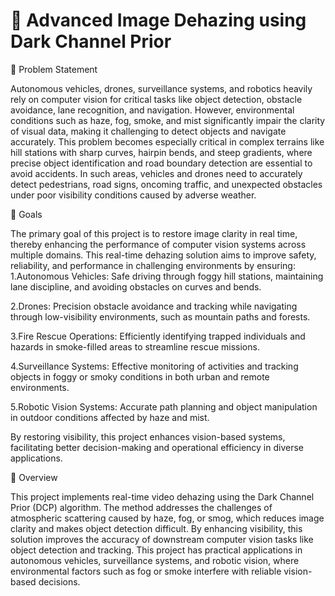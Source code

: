 # 🚗 Advanced Image Dehazing using Dark Channel Prior

🧩 Problem Statement

 Autonomous vehicles, drones, surveillance systems, and robotics heavily rely on computer vision for critical tasks like object detection, obstacle avoidance, lane recognition, and navigation. However, environmental conditions such as haze, fog, smoke, and mist significantly impair the clarity of visual data, making it challenging to detect objects and navigate accurately.
This problem becomes especially critical in complex terrains like hill stations with sharp curves, hairpin bends, and steep gradients, where precise object identification and road boundary detection are essential to avoid accidents. In such areas, vehicles and drones need to accurately detect pedestrians, road signs, oncoming traffic, and unexpected obstacles under poor visibility conditions caused by adverse weather.


🎯 Goals

The primary goal of this project is to restore image clarity in real time, thereby enhancing the performance of computer vision systems across multiple domains. This real-time dehazing solution aims to improve safety, reliability, and performance in challenging environments by ensuring:
1.Autonomous Vehicles: Safe driving through foggy hill stations, maintaining lane discipline, and avoiding obstacles on curves and bends.

2.Drones: Precision obstacle avoidance and tracking while navigating through low-visibility environments, such as mountain paths and forests.

3.Fire Rescue Operations: Efficiently identifying trapped individuals and hazards in smoke-filled areas to streamline rescue missions.

4.Surveillance Systems: Effective monitoring of activities and tracking objects in foggy or smoky conditions in both urban and remote environments.

5.Robotic Vision Systems: Accurate path planning and object manipulation in outdoor conditions affected by haze and mist.

By restoring visibility, this project enhances vision-based systems, facilitating better decision-making and operational efficiency in diverse applications.


 
 
📜 Overview

 This project implements real-time video dehazing using the Dark Channel Prior (DCP) algorithm. The method addresses the challenges of atmospheric scattering caused by haze, fog, or smog, which reduces image clarity and makes object detection difficult. By enhancing visibility, this solution improves the accuracy of downstream computer vision tasks like object detection and tracking.
This project has practical applications in autonomous vehicles, surveillance systems, and robotic vision, where environmental factors such as fog or smoke interfere with reliable vision-based decisions.
 
